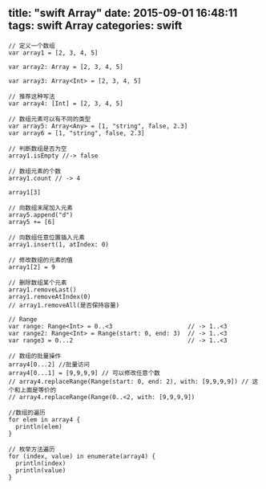 title: "swift Array"
date: 2015-09-01 16:48:11
tags: swift Array
categories: swift
---
    
    // 定义一个数组
    var array1 = [2, 3, 4, 5]

    var array2: Array = [2, 3, 4, 5]

    var array3: Array<Int> = [2, 3, 4, 5]

    // 推荐这种写法
    var array4: [Int] = [2, 3, 4, 5]

    // 数组元素可以有不同的类型
    var array5: Array<Any> = [1, "string", false, 2.3]
    var array6 = [1, "string", false, 2.3]

    // 判断数组是否为空
    array1.isEmpty //-> false

    // 数组元素的个数
    array1.count // -> 4

    array1[3]

    // 向数组末尾加入元素
    array5.append("d")
    array5 += [6]

    // 向数组任意位置插入元素
    array1.insert(1, atIndex: 0)

    // 修改数组的元素的值
    array1[2] = 9

    // 删除数组某个元素
    array1.removeLast()
    array1.removeAtIndex(0)
    // array1.removeAll(是否保持容量)

    // Range
    var range: Range<Int> = 0..<3                     // -> 1..<3
    var range2: Range<Int> = Range(start: 0, end: 3)  // -> 1..<3
    var range3 = 0...2                                // -> 1..<3

    // 数组的批量操作
    array4[0...2] //批量访问
    array4[0...1] = [9,9,9,9] // 可以修改任意个数
    // array4.replaceRange(Range(start: 0, end: 2), with: [9,9,9,9]) // 这个和上面是等价的
    // array4.replaceRange(Range(0..<2, with: [9,9,9,9])
    
    //数组的遍历
    for elem in array4 {
      println(elem)
    }

    // 枚举方法遍历
    for (index, value) in enumerate(array4) {
      println(index)
      println(value)
    }
